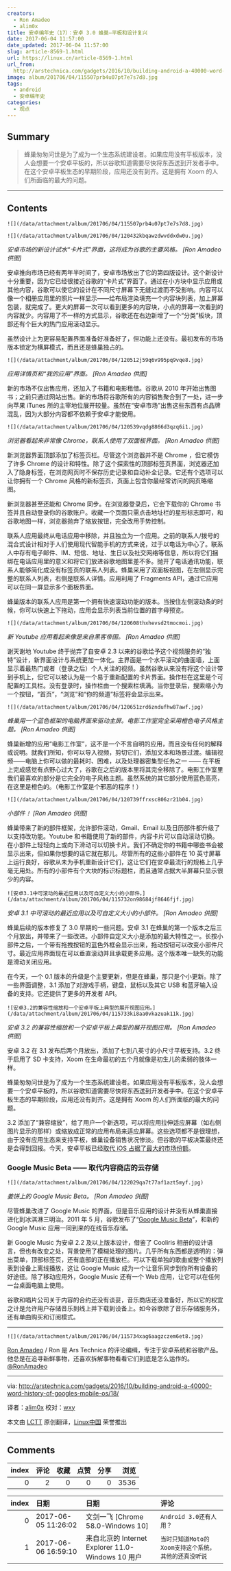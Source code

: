 ```yaml
---
creators:
  - Ron Amadeo
  - alim0x
title: 安卓编年史（17）：安卓 3.0 蜂巢—平板和设计复兴
date: 2017-06-04 11:57:00
date_updated: 2017-06-04 11:57:00
slug: article-8569-1.html
url: https://linux.cn/article-8569-1.html
url_from: 
  http://arstechnica.com/gadgets/2016/10/building-android-a-40000-word-history-of-googles-mobile-os/18/
image: album/201706/04/115507prb4u07pt7e7s7d8.jpg
tags:
  - android
  - 安卓编年史
categories:
  - 观点
---
```


## Summary

> 蜂巢匆匆问世是为了成为一个生态系统建设者。如果应用没有平板版本，没人会想要一个安卓平板的，所以谷歌知道需要尽快将东西送到开发者手中。在这个安卓平板生态的早期阶段，应用还没有到齐。这是拥有 Xoom 的人们所面临的最大的问题。

***

<!-- more -->

## Contents

`![](/data/attachment/album/201706/04/115507prb4u07pt7e7s7d8.jpg)`

`![](/data/attachment/album/201706/04/120432kbqawzdwvddxdw0u.jpg)`

*安卓市场的新设计试水“卡片式”界面，这将成为谷歌的主要风格。 [Ron Amadeo 供图]*

安卓推向市场已经有两年半时间了，安卓市场放出了它的第四版设计。这个新设计十分重要，因为它已经很接近谷歌的“卡片式”界面了。通过在小方块中显示应用或其他内容，谷歌可以使它的设计在不同尺寸屏幕下无缝过渡而不受影响。内容可以像一个相册应用里的照片一样显示——给布局渲染填充一个内容块列表，加上屏幕包装，就完成了。更大的屏幕一次可以看到更多的内容块，小点的屏幕一次看到的内容就少。内容用了不一样的方式显示，谷歌还在右边新增了一个“分类”板块，顶部还有个巨大的热门应用滚动显示。

虽然设计上为更容易配置界面准备好准备好了，但功能上还没有。最初发布的市场版本锁定为横屏模式，而且还是蜂巢独占的。

`![](/data/attachment/album/201706/04/120512j59q6v995pq9vqe8.jpg)`

*应用详情页和“我的应用”界面。 [Ron Amadeo 供图]*

新的市场不仅出售应用，还加入了书籍和电影租借。谷歌从 2010 年开始出售图书；之前只通过网站出售。新的市场将谷歌所有的内容销售聚合到了一处，进一步向苹果 iTunes 所的主宰地位展开较量。虽然在“安卓市场”出售这些东西有点品牌混乱，因为大部分内容都不依赖于安卓才能使用。

`![](/data/attachment/album/201706/04/120539vqdg8866d3qzq6i1.jpg)`

*浏览器看起来非常像 Chrome，联系人使用了双面板界面。 [Ron Amadeo 供图]*

新浏览器界面顶部添加了标签页栏。尽管这个浏览器并不是 Chrome ，但它模仿了许多 Chrome 的设计和特性。除了这个探索性的顶部标签页界面，浏览器还加入了隐身标签，在浏览网页时不保存历史记录和自动补全记录。它还有个选项可以让你拥有一个 Chrome 风格的新标签页，页面上包含你最经常访问的网页略缩图。

新浏览器甚至还能和 Chrome 同步。在浏览器登录后，它会下载你的 Chrome 书签并且自动登录你的谷歌账户。收藏一个页面只需点击地址栏的星形标志即可，和谷歌地图一样，浏览器抛弃了缩放按钮，完全改用手势控制。

联系人应用最终从电话应用中移除，并且独立为一个应用。之前的联系人/拨号的混合式设计相对于人们使用现代智能手机的方式来说，过于以电话为中心了。联系人中存有电子邮件、IM、短信、地址、生日以及社交网络等信息，所以将它们捆绑在电话应用里的意义和将它们放进谷歌地图里差不多。抛开了电话通讯功能，联系人能够简化成没有标签页的联系人列表。蜂巢采用了双面板视图，在左侧显示完整的联系人列表，右侧是联系人详情。应用利用了 Fragments API，通过它应用可以在同一屏显示多个面板界面。

蜂巢版本的联系人应用是第一个拥有快速滚动功能的版本。当按住左侧滚动条的时候，你可以快速上下拖动，应用会显示列表当前位置的首字母预览。

`![](/data/attachment/album/201706/04/120608thxhevsd2tmocmoi.jpg)`

*新 Youtube 应用看起来像是来自黑客帝国。 [Ron Amadeo 供图]*

谢天谢地 Youtube 终于抛弃了自安卓 2.3 以来的谷歌给予这个视频服务的“独特”设计，新界面设计与系统更加一体化。主界面是一个水平滚动的曲面墙，上面显示着最热门或者（登录之后）个人关注的视频。虽然谷歌从来没有将这个设计带到手机上，但它可以被认为是一个易于重新配置的卡片界面。操作栏在这里是个可配置的工具栏。没有登录时，操作栏由一个搜索栏填满。当你登录后，搜索缩小为一个按钮，“首页”，“浏览”和“你的频道”标签将会显示出来。

`![](/data/attachment/album/201706/04/120651zrd6zndufhw87awf.jpg)`

*蜂巢用一个蓝色框架的电脑界面来驱动主屏。电影工作室完全采用橙色电子风格主题。 [Ron Amadeo 供图]*

蜂巢新增的应用“电影工作室”，这不是一个不言自明的应用，而且没有任何的解释或说明。就我们所知，你可以导入视频，剪切它们，添加文本和场景过渡。编辑视频——电脑上你可以做的最耗时、困难，以及处理器密集型任务之一 —— 在平板上完成感觉有点野心过大了，谷歌在之后的版本里将其完全移除了。电影工作室里我们最喜欢的部分是它完全的电子风格主题。虽然系统的其它部分使用蓝色高亮，在这里是橙色的。（电影工作室是个邪恶的程序！）

`![](/data/attachment/album/201706/04/120739ffrxsc806zr21b04.jpg)`

*小部件！ [Ron Amadeo 供图]*

蜂巢带来了新的部件框架，允许部件滚动，Gmail、Email 以及日历部件都升级了以支持改功能。Youtube 和书籍使用了新的部件，内容卡片可以自动滚动切换。在小部件上轻轻向上或向下滑动可以切换卡片。我们不确定你的书籍中哪些书会被显示出来，但如果你想要的话它就在那儿。尽管所有的这些小部件在 10 英寸屏幕上运行良好，谷歌从未为手机重新设计它们，这让它们在安卓最流行的规格上几乎毫无用处。所有的小部件有个大块的标识标题栏，而且通常占据大半屏幕只显示很少的内容。

`![安卓3.1中可滚动的最近应用以及可自定义大小的小部件。](/data/attachment/album/201706/04/115732on98684jf8646fjf.jpg)`

*安卓 3.1 中可滚动的最近应用以及可自定义大小的小部件。 [Ron Amadeo 供图]*

蜂巢后续的版本修复了 3.0 早期的一些问题。安卓 3.1 在蜂巢的第一个版本之后三个月放出，并带来了一些改进。小部件自定义大小是添加的最大特性之一。长按小部件之后，一个带有拖拽按钮的蓝色外框会显示出来，拖动按钮可以改变小部件尺寸。最近应用界面现在可以垂直滚动并且承载更多应用。这个版本唯一缺失的功能是滑动关闭应用。

在今天，一个 0.1 版本的升级是个主要更新，但是在蜂巢，那只是个小更新。除了一些界面调整，3.1 添加了对游戏手柄，键盘，鼠标以及其它 USB 和蓝牙输入设备的支持。它还提供了更多的开发者 API。

`![安卓3.2的兼容性缩放和一个安卓平板上典型的展开视图应用。](/data/attachment/album/201706/04/115733ki8aa0vkazuak11k.jpg)`

*安卓 3.2 的兼容性缩放和一个安卓平板上典型的展开视图应用。 [Ron Amadeo 供图]*

安卓 3.2 在 3.1 发布后两个月放出，添加了七到八英寸的小尺寸平板支持。3.2 终于启用了 SD 卡支持，Xoom 在生命最初的五个月就像是初生儿的柔弱的肢体一样。

蜂巢匆匆问世是为了成为一个生态系统建设者。如果应用没有平板版本，没人会想要一个安卓平板的，所以谷歌知道需要尽快将东西送到开发者手中。在这个安卓平板生态的早期阶段，应用还没有到齐。这是拥有 Xoom 的人们所面临的最大的问题。

3.2 添加了“兼容缩放”，给了用户一个新选项，可以将应用拉伸适应屏幕（如右侧图片显示的那样）或缩放成正常的应用布局来适应屏幕。这些选项都不是很理想，由于没有应用生态来支持平板，蜂巢设备销售状况惨淡。但谷歌的平板决策最终还是会得到回报。今天，安卓平板已经[取代 iOS 占据了最大的市场份额](http://techcrunch.com/2014/03/03/gartner-195m-tablets-sold-in-2013-android-grabs-top-spot-from-ipad-with-62-share/)。

### Google Music Beta —— 取代内容商店的云存储

`![](/data/attachment/album/201706/04/122029qa7t77af1azt5myf.jpg)`

*姜饼上的 Google Music Beta。 [Ron Amadeo 供图]*

尽管蜂巢改进了 Google Music 的界面，但是音乐应用的设计并没有从蜂巢直接进化到冰淇淋三明治。2011 年 5 月，谷歌发布了“[Google Music Beta](http://arstechnica.com/gadgets/2011/05/hands-on-grooving-on-the-go-with-impressive-google-music-beta/)”，和新的 Google Music 应用一同到来的在线音乐存储。

新 Google Music 为安卓 2.2 及以上版本设计，借鉴了 Cooliris 相册的设计语言，但也有改变之处，背景使用了模糊处理的图片。几乎所有东西都是透明的：弹出菜单，顶部标签页，还有底部的正在播放栏。可以下载单独的歌曲或整个播放列表到设备上离线播放，这让 Google Music 成为一个让音乐同步到你所有设备的好途径。除了移动应用外，Google Music 还有一个 Web 应用，让它可以在任何一台桌面电脑上使用。

谷歌和唱片公司关于内容的合约还没有谈妥，音乐商店还没准备好，所以它的权宜之计是允许用户存储音乐到线上并下载到设备上。如今谷歌除了音乐存储服务外，还有单曲购买和订阅模式。

---

`![](/data/attachment/album/201706/04/115734xag6aagzczem6et8.jpg)`

[Ron Amadeo](http://arstechnica.com/author/ronamadeo) / Ron 是 Ars Technica 的评论编缉，专注于安卓系统和谷歌产品。他总是在追寻新鲜事物，还喜欢拆解事物看看它们到底是怎么运作的。[@RonAmadeo](https://twitter.com/RonAmadeo)

---

via: <http://arstechnica.com/gadgets/2016/10/building-android-a-40000-word-history-of-googles-mobile-os/18/>

译者：[alim0x](https://github.com/alim0x) 校对：[wxy](https://github.com/wxy)

本文由 [LCTT](https://github.com/LCTT/TranslateProject) 原创翻译，[Linux中国](https://linux.cn/) 荣誉推出

***

## Comments


|   index |   评论 |   收藏 |   点赞 |   分享 |   浏览 |
|--------:|-------:|-------:|-------:|-------:|-------:|
|       0 |      2 |      0 |      0 |      0 |   3536 |

|   index | 日期                | 日期                                              | 评论                                                 |
|--------:|:--------------------|:--------------------------------------------------|:-----------------------------------------------------|
|       0 | 2017-06-05 11:26:02 | 文剑一飞 [Chrome 58.0-Windows 10]                 | `Android 3.0还有人用？`                              |
|       1 | 2017-06-06 16:59:10 | 来自北京的 Internet Explorer 11.0-Windows 10 用户 | `当时只知道Moto的Xoom支持这个系统，其他的还真没听说` |

